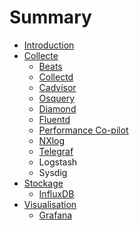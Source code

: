 # Summary

* [Introduction](README.md)
* [Collecte](collect/README.md)
   * [Beats](collect/beats.md)
   * [Collectd](collect/collectd.md)
   * [Cadvisor](collect/cadvisor.md)
   * [Osquery](collect/osquery.md)
   * [Diamond](collect/diamond.md)
   * [Fluentd](collect/fluentd.md)
   * [Performance Co-pilot](collect/pcp.md)
   * [NXlog](collect/nxlog.md)
   * [Telegraf](collect/telegraf.md)
   * Logstash
   * Sysdig
* [Stockage](store/README.md)
   * [InfluxDB](store/influxdb.md)
* [Visualisation](view/README.md)
   * [Grafana](view/grafana.md)

